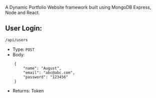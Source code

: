 A Dynamic Portfolio Website framework built using MongoDB Express, Node and React.

## User Login:
`/api/users`
- Type: `POST`
- Body: 
```
    {
        "name": "August",
        "email": "abc@abc.com",
        "password": "123456"
    }
```

- Returns: Token
